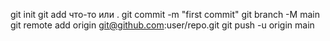 
git init
git add что-то или .
git commit -m "first commit"
git branch -M main
git remote add origin git@github.com:user/repo.git
git push -u origin main